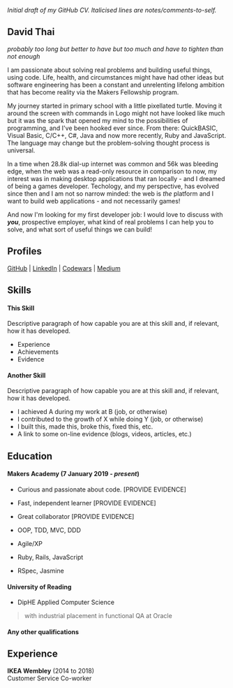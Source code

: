 _Initial draft of my GitHub CV. Italicised lines are notes/comments-to-self._

## David Thai
_probably too long but better to have but too much and have to tighten than not enough_

I am passionate about solving real problems and building useful things, using code. Life, health, and circumstances might have had other ideas but software engineering has been a constant and unrelenting lifelong ambition that has become reality via the Makers Fellowship program.

My journey started in primary school with a little pixellated turtle. Moving it around the screen with commands in Logo might not have looked like much but it was the spark that opened my mind to the possibilities of programming, and I've been hooked ever since. From there: QuickBASIC, Visual Basic, C/C++, C#, Java and now more recently, Ruby and JavaScript. The language may change but the problem-solving thought process is universal.

In a time when 28.8k dial-up internet was common and 56k was bleeding edge, when the web was a read-only resource in comparison to now, my interest was in making desktop applications that ran locally - and I dreamed of being a games developer. Techology, and my perspective, has evolved since then and I am not so narrow minded: the web is _the_ platform and I want to build web applications - and not necessarily games!

And now I'm looking for my first developer job: I would love to discuss with ***you***, prospective employer, what kind of real problems I can help you to solve, and what sort of useful things we can build!

## Profiles

[GitHub](https://github.com/dafuloth) | [LinkedIn](https://www.linkedin.com/in/dafuloth/) | [Codewars](https://www.codewars.com/users/dafuloth) | [Medium](https://medium.com/@dafuloth)

## Skills

#### This Skill

Descriptive paragraph of how capable you are at this skill and, if relevant, how it has developed.

- Experience
- Achievements
- Evidence

#### Another Skill

Descriptive paragraph of how capable you are at this skill and, if relevant, how it has developed.

- I achieved A during my work at B (job, or otherwise)
- I contributed to the growth of X while doing Y (job, or otherwise)
- I built this, made this, broke this, fixed this, etc.
- A link to some on-line evidence (blogs, videos, articles, etc.)

## Education

#### Makers Academy (7 January 2019 - _present_)

- Curious and passionate about code. [PROVIDE EVIDENCE]
- Fast, independent learner [PROVIDE EVIDENCE]
- Great collaborator [PROVIDE EVIDENCE]

- OOP, TDD, MVC, DDD
- Agile/XP
- Ruby, Rails, JavaScript
- RSpec, Jasmine

#### University of Reading

- DipHE Applied Computer Science
 >with industrial placement in functional QA at Oracle

#### Any other qualifications

## Experience

**IKEA Wembley** (2014 to 2018)    
Customer Service Co-worker 